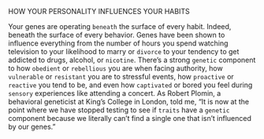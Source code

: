 HOW YOUR PERSONALITY INFLUENCES YOUR HABITS

Your genes are operating `beneath` the surface of every habit. Indeed,
beneath the surface of every behavior. Genes have been shown to
influence everything from the number of hours you spend watching
television to your likelihood to marry or `divorce` to your tendency to
get addicted to drugs, alcohol, or `nicotine`. There’s a strong `genetic`
component to how `obedient` or `rebellious` you are when facing
authority, how `vulnerable` or `resistant` you are to stressful events, how
`proactive` or `reactive` you tend to be, and even how `captivated` or bored
you feel during `sensory` experiences like attending a concert. As Robert
Plomin, a behavioral geneticist at King’s College in London, told me,
“It is now at the point where we have stopped testing to see if `traits`
have a `genetic` component because we literally can’t find a single one
that isn’t influenced by our genes.”